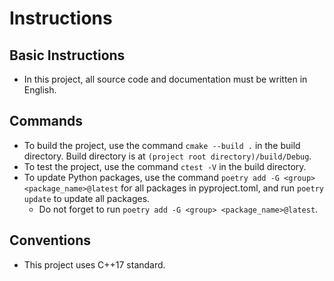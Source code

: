 # Instructions

## Basic Instructions

- In this project, all source code and documentation must be written in English.

## Commands

- To build the project, use the command `cmake --build .` in the build directory.
  Build directory is at `(project root directory)/build/Debug`.
- To test the project, use the command `ctest -V` in the build directory.
- To update Python packages, use the command `poetry add -G <group> <package_name>@latest`
  for all packages in pyproject.toml, and run `poetry update` to update all packages.
  - Do not forget to run `poetry add -G <group> <package_name>@latest`.

## Conventions

- This project uses C++17 standard.
